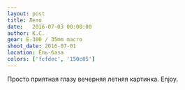 ```yaml
---
layout: post
title: Лето
date:   2016-07-03 00:00:00
author: К.С.
gear: E-300 / 35mm macro
shoot_date: 2016-07-01
location: Ёль-база
colors: ['fcfdec', '150c05']
---
```


Просто приятная глазу вечерняя летняя картинка. Enjoy.
